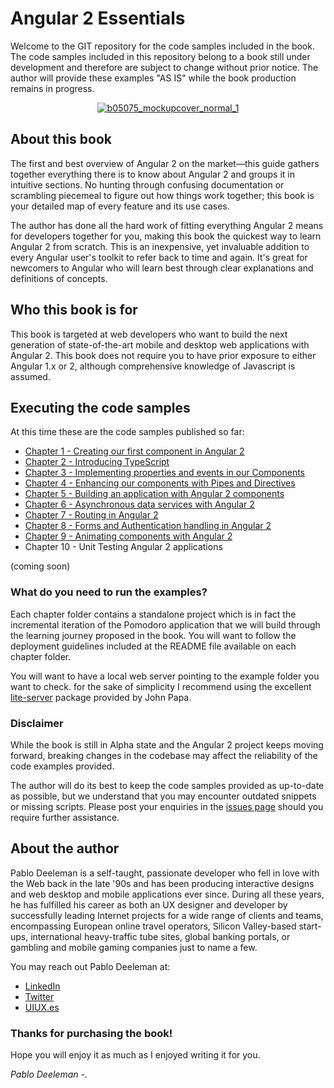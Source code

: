 # Angular 2 Essentials
Welcome to the GIT repository for the code samples included in the book. The code samples included in this repository belong to a book still under development and therefore are subject to change without prior notice. The author will provide these examples "AS IS" while the book production remains in progress.

<a href="https://www.packtpub.com/web-development/angular-2-essentials" target="_blank" style="display: block; text-align: center;">				![b05075_mockupcover_normal_1](https://cloud.githubusercontent.com/assets/1104146/12381718/f902dd24-bd8f-11e5-9ec7-6b43f837ae71.png)
</a>

## About this book

The first and best overview of Angular 2 on the market—this guide gathers together everything there is to know about Angular 2 and groups it in intuitive sections. No hunting through confusing documentation or scrambling piecemeal to figure out how things work together; this book is your detailed map of every feature and its use cases.

The author has done all the hard work of fitting everything Angular 2 means for developers together for you, making this book the quickest way to learn Angular 2 from scratch. This is an inexpensive, yet invaluable addition to every Angular user's toolkit to refer back to time and again. It's great for newcomers to Angular who will learn best through clear explanations and definitions of concepts.

## Who this book is for

This book is targeted at web developers who want to build the next generation of state-of-the-art mobile and desktop web applications with Angular 2. This book does not require you to have prior exposure to either Angular 1.x or 2, although comprehensive knowledge of Javascript is assumed.

## Executing the code samples

At this time these are the code samples published so far:

* [Chapter 1 - Creating our first component in Angular 2](https://github.com/deeleman/angular2-essentials/tree/master/chapter_01)
* [Chapter 2 - Introducing TypeScript](https://github.com/deeleman/angular2-essentials/tree/master/chapter_02)
* [Chapter 3 - Implementing properties and events in our Components](https://github.com/deeleman/angular2-essentials/tree/master/chapter_03)
* [Chapter 4 - Enhancing our components with Pipes and Directives](https://github.com/deeleman/angular2-essentials/tree/master/chapter_04)
* [Chapter 5 - Building an application with Angular 2 components](https://github.com/deeleman/angular2-essentials/tree/master/chapter_05)
* [Chapter 6 - Asynchronous data services with Angular 2](https://github.com/deeleman/angular2-essentials/tree/master/chapter_06)
* [Chapter 7 - Routing in Angular 2](https://github.com/deeleman/angular2-essentials/tree/master/chapter_07)
* [Chapter 8 - Forms and Authentication handling in Angular 2](https://github.com/deeleman/angular2-essentials/tree/master/chapter_08)
* [Chapter 9 - Animating components with Angular 2](https://github.com/deeleman/angular2-essentials/tree/master/chapter_09)
* Chapter 10 - Unit Testing Angular 2 applications

 (coming soon)

### What do you need to run the examples?

Each chapter folder contains a standalone project which is in fact the incremental iteration of the Pomodoro application that we will build through the learning journey proposed in the book. You will want to follow the deployment guidelines included at the README file available on each chapter folder.

You will want to have a local web server pointing to the example folder you want to check. for the sake of simplicity I recommend using the excellent [lite-server](https://www.npmjs.com/package/lite-server) package provided by John Papa.

### Disclaimer

While the book is still in Alpha state and the Angular 2 project keeps moving forward, breaking changes in the codebase may affect the reliability of the code examples provided.

The author will do its best to keep the code samples provided as up-to-date as possible, but we understand that you may encounter outdated snippets or missing scripts. Please post your enquiries in the [issues page](https://github.com/deeleman/angular2-essentials/issues) should you require further assistance.

## About the author

Pablo Deeleman is a self-taught, passionate developer who fell in love with the Web back in the late '90s and has been producing interactive designs and web desktop and mobile applications ever since. During all these years, he has fulfilled his career as both an UX designer and developer by successfully leading Internet projects for a wide range of clients and teams, encompassing European online travel operators, Silicon Valley-based start-ups, international heavy-traffic tube sites, global banking portals, or gambling and mobile gaming companies just to name a few.

You may reach out Pablo Deeleman at:

* [LinkedIn](https://linkedin.com/in/pablodeeleman)
* [Twitter](https://twitter.com/pablodeeleman)
* [UIUX.es](http://uiux.es/)

### Thanks for purchasing the book!

Hope you will enjoy it as much as I enjoyed writing it for you.

*Pablo Deeleman -.*
